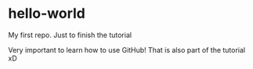 # hello-world
My first repo. Just to finish the tutorial

Very important to learn how to use GitHub! That is also part of the tutorial xD
